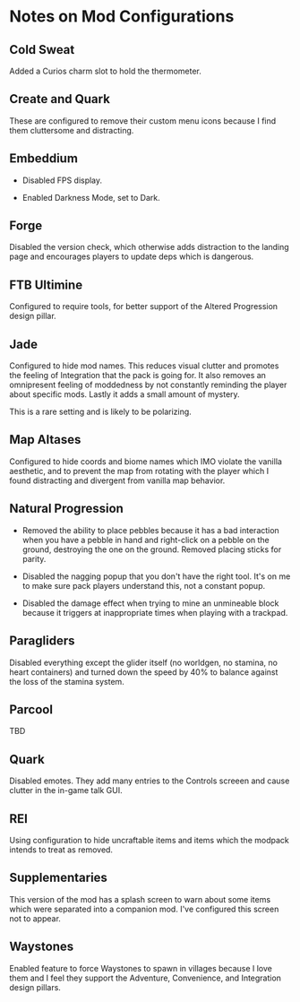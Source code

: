 # Notes on Mod Configurations

## Cold Sweat

Added a Curios charm slot to hold the thermometer.

## Create and Quark

These are configured to remove their custom menu icons because I find them
cluttersome and distracting.

## Embeddium

- Disabled FPS display.

- Enabled Darkness Mode, set to Dark.

## Forge

Disabled the version check, which otherwise adds distraction to the landing page
and encourages players to update deps which is dangerous.

## FTB Ultimine

Configured to require tools, for better support of the Altered Progression
design pillar.

## Jade

Configured to hide mod names. This reduces visual clutter and promotes the
feeling of Integration that the pack is going for. It also removes an
omnipresent feeling of moddedness by not constantly reminding the player about
specific mods. Lastly it adds a small amount of mystery.

This is a rare setting and is likely to be polarizing.

## Map Altases

Configured to hide coords and biome names which IMO violate the vanilla
aesthetic, and to prevent the map from rotating with the player which I found
distracting and divergent from vanilla map behavior.

## Natural Progression

- Removed the ability to place pebbles because it has a bad interaction when you
  have a pebble in hand and right-click on a pebble on the ground, destroying
  the one on the ground. Removed placing sticks for parity.

- Disabled the nagging popup that you don't have the right tool. It's on me to
  make sure pack players understand this, not a constant popup.

- Disabled the damage effect when trying to mine an unmineable block because it
  triggers at inappropriate times when playing with a trackpad.

## Paragliders

Disabled everything except the glider itself (no worldgen, no stamina, no heart
containers) and turned down the speed by 40% to balance against the loss of the
stamina system.

## Parcool

TBD

## Quark

Disabled emotes. They add many entries to the Controls screeen and cause clutter
in the in-game talk GUI.

## REI

Using configuration to hide uncraftable items and items which the modpack
intends to treat as removed.

## Supplementaries

This version of the mod has a splash screen to warn about some items which were
separated into a companion mod. I've configured this screen not to appear.

## Waystones

Enabled feature to force Waystones to spawn in villages because I love them and
I feel they support the Adventure, Convenience, and Integration design pillars.
